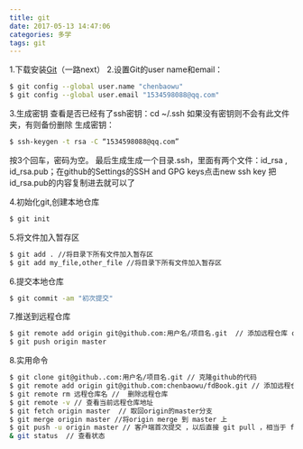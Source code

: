 ```yaml
---
title: git
date: 2017-05-13 14:47:06
categories: 多学
tags: git
---
```


1.下载安装[Git](https://git-scm.com/downloads)（一路next）
2.设置Git的user name和email：
``` bash
$ git config --global user.name "chenbaowu"
$ git config --global user.email "1534598088@qq.com"
```
<!-- more -->

3.生成密钥
查看是否已经有了ssh密钥：cd ~/.ssh
如果没有密钥则不会有此文件夹，有则备份删除
生成密钥：
``` bash
$ ssh-keygen -t rsa -C “1534598088@qq.com”
```
按3个回车，密码为空。
最后生成生成一个目录.ssh，里面有两个文件：id_rsa , id_rsa.pub；在github的Settings的SSH and GPG keys点击new ssh key 把 id_rsa.pub的内容复制进去就可以了

4.初始化git,创建本地仓库
``` bash
$ git init
```
5.将文件加入暂存区
``` bash
$ git add . //将目录下所有文件加入暂存区
$ git add my_file,other_file //将目录下所有文件加入暂存区
```
6.提交本地仓库
``` bash
$ git commit -am "初次提交"
```
7.推送到远程仓库
``` bash
$ git remote add origin git@github.com:用户名/项目名.git  // 添加远程仓库 origin 
$ git push origin master  
```
8.实用命令
``` bash
$ git clone git@github..com:用户名/项目名.git // 克隆github的代码
$ git remote add origin git@github.com:chenbaowu/fdBook.git // 添加远程仓库地址
$ git remote rm 远程仓库名 //  删除远程仓库
$ git remote -v // 查看当前远程仓库地址
$ git fetch origin master  // 取回origin的master分支
$ git merge origin master //将origin merge 到 master 上
$ git push -u origin master // 客户端首次提交 ，以后直接 git pull ，相当于 fetch 加上 merge
& git status  // 查看状态
```

